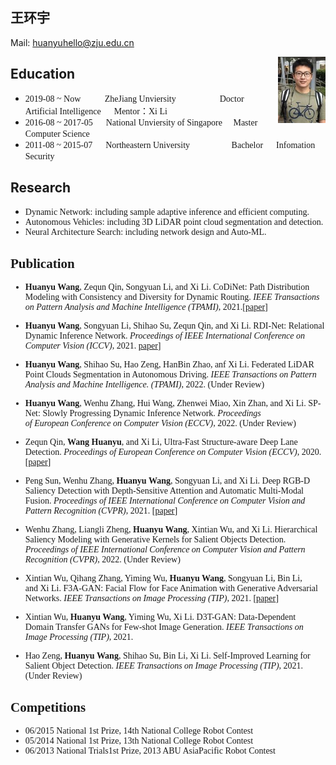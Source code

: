 <h2>王环宇</h2> 

Mail: <huanyuhello@zju.edu.cn> 	&nbsp;    	

<img src="huanyu.png" width="15%" align='right'>
<h2>Education</h2>       

* <font face="Times New Roman">2019-08 ~ Now  &emsp; &emsp; 	ZheJiang Unviersity &nbsp;&nbsp;&emsp;&emsp;&emsp;&emsp; Doctor&emsp;&nbsp;  Artificial Intelligence  &emsp; Mentor：Xi Li</font>
* <font face="Times New Roman">2016-08 ~ 2017-05 &emsp;	National Unviersity of Singapore &nbsp;&nbsp;&nbsp; Master &emsp; Computer Science</font>
* <font face="Times New Roman">2011-08 ~ 2015-07 &emsp;	Northeastern University   &nbsp;&emsp;&emsp;&emsp;&emsp;  Bachelor	 &emsp;  Infomation Security </font>

<h2>Research</h2>    

* <font face="Times New Roman">Dynamic Network: including sample adaptive inference and efficient computing.
* <font face="Times New Roman">Autonomous Vehicles: including 3D LiDAR point cloud segmentation and detection.
* <font face="Times New Roman">Neural Architecture Search: including network design and Auto-ML.

<h2>Publication</h2>
    
* **Huanyu Wang**, Zequn Qin, Songyuan Li, and Xi Li. <font face="Times New Roman">CoDiNet: Path Distribution Modeling with Consistency and Diversity for Dynamic Routing.</font> *IEEE Transactions on Pattern Analysis and Machine Intelligence (TPAMI)*, 2021.[[paper](https://ieeexplore.ieee.org/document/9444192)]

* **Huanyu Wang**, Songyuan Li, Shihao Su, Zequn Qin, and Xi Li. <font face="Times New Roman">RDI-Net: Relational Dynamic Inference Network.</font> *Proceedings of IEEE International Conference on Computer Vision (ICCV)*, 2021. </font> [paper](https://openaccess.thecvf.com/content/ICCV2021/papers/Wang_RDI-Net_Relational_Dynamic_Inference_Networks_ICCV_2021_paper.pdf)]

* **Huanyu Wang**, Shihao Su, Hao Zeng, HanBin Zhao, anf Xi Li. <font face="Times New Roman">Federated LiDAR Point Clouds Segmentation in Autonomous Driving.</font> *IEEE Transactions on Pattern Analysis and Machine Intelligence. (TPAMI)*, 2022. (Under Review)

* **Huanyu Wang**, Wenhu Zhang, Hui Wang, Zhenwei Miao, Xin Zhan, and Xi Li. <font face="Times New Roman">SP-Net: Slowly Progressing Dynamic Inference Network.</font> *Proceedings of European Conference on Computer Vision (ECCV)*, 2022. (Under Review)

* Zequn Qin, **Wang Huanyu**, and Xi Li, <font face="Times New Roman">Ultra-Fast Structure-aware Deep Lane Detection.</font> *Proceedings of European Conference on Computer Vision (ECCV)*, 2020. [[paper](https://www.ecva.net/papers/eccv_2020/papers_ECCV/papers/123690273.pdf)]

* Peng Sun, Wenhu Zhang, **Huanyu Wang**, Songyuan Li, and Xi Li. <font face="Times New Roman">Deep RGB-D Saliency Detection with Depth-Sensitive Attention and Automatic Multi-Modal Fusion.</font> *Proceedings of IEEE International Conference on Computer Vision and Pattern Recognition (CVPR)*, 2021. [[paper](https://openaccess.thecvf.com/content/CVPR2021/papers/Sun_Deep_RGB-D_Saliency_Detection_With_Depth-Sensitive_Attention_and_Automatic_Multi-Modal_CVPR_2021_paper.pdf)]

* Wenhu Zhang, Liangli Zheng, **Huanyu Wang**, Xintian Wu, and Xi Li. <font face="Times New Roman">Hierarchical Saliency Modeling with Generative Kernels for Salient Objects Detection.</font> *Proceedings of IEEE International Conference on Computer Vision and Pattern Recognition (CVPR)*, 2022. (Under Review)

* Xintian Wu, Qihang Zhang, Yiming Wu, **Huanyu Wang**, Songyuan Li, Bin Li, and Xi Li. <font face="Times New Roman">F3A-GAN: Facial Flow for Face Animation with Generative Adversarial Networks.</font> *IEEE Transactions on Image Processing (TIP)*, 2021. [[paper](https://ieeexplore.ieee.org/document/9547053)]

* Xintian Wu, **Huanyu Wang**, Yiming Wu, Xi Li. <font face="Times New Roman">D3T-GAN: Data-Dependent Domain Transfer GANs for Few-shot Image Generation.</font> *IEEE Transactions on Image Processing (TIP)*, 2021. 

* Hao Zeng, **Huanyu Wang**, Shihao Su, Bin Li, Xi Li. <font face="Times New Roman">Self-Improved Learning for Salient Object Detection.</font> *IEEE Transactions on Image Processing (TIP)*, 2021. (Under Review)
	
<h2>Competitions</h2>
	
* <font face="Times New Roman"> 06/2015                     National 1st Prize, 14th National College Robot Contest </font>
* <font face="Times New Roman"> 05/2014                     National 1st Prize, 13th National College Robot Contest </font>
* <font face="Times New Roman"> 06/2013                     National Trials1st Prize, 2013 ABU AsiaPacific Robot Contest </font>
